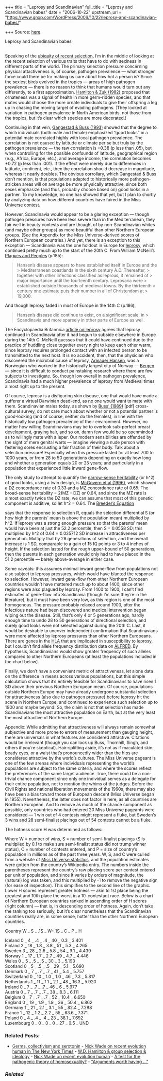 +++
title = "Leprosy and Scandinavian"
full_title = "Leprosy and Scandinavian babes"
date = "2006-10-22"
upstream_url = "https://www.gnxp.com/WordPress/2006/10/22/leprosy-and-scandinavian-babes/"

+++
Source: [here](https://www.gnxp.com/WordPress/2006/10/22/leprosy-and-scandinavian-babes/).

Leprosy and Scandinavian babes

[](https://www.gnxp.com/blog/uploaded_images/anitaekbergdolce-733328.jpg)  
Speaking of the [ubiquity of recent selection](https://www.gnxp.com/blog/2006/10/stasis.php), I’m in the middle of looking at the recent selection of various traits that have to do with sexiness in different parts of the world. The primary selection pressure concerning physical attactiveness is, of course, pathogen prevalence — what stronger force could there be for making us care about how hot a person is? Since the sexiest birds evolved in the tropics — areas of high pathogen prevalence — there is no reason to think that humans would turn out any differently, to a first approximation. [Hamilton & Zuk (1982)](http://www.ncbi.nlm.nih.gov/entrez/query.fcgi?db=pubmed&cmd=Retrieve&dopt=AbstractPlus&list_uids=7123238&query_hl=11&itool=pubmed_docsum) proposed that ornateness was a signal of health in more germ-ridden species, and that mates would choose the more ornate individuals to give their offspring a leg up in chasing the moving target of evading pathogens. (They looked at variation in pathogen prevalence in North American birds, not those from the tropics, but it’s clear which species are more decorated.)

Continuing in that vein, [Gangestad & Buss (1993)](https://scholar.google.com/scholar?hl=en&lr=&c2coff=1&safe=off&q=cache:PIvvA-Jh1PEJ:mateolab.uchicago.edu/gangestad_buss_1993.pdf+gangestad+buss) showed that the degree to which individuals (both male and female) emphasized “good looks” in a potential mate correlated highly with local pathogen prevalence. The correlation is not caused by latitude or climate per se but truly by the pathogen prevalence — the raw correlation is +0.38 (p less than .05), but when controlling for the possible confounds of latitude, geographical region (e.g., Africa, Europe, etc.), and average income, the correlation becomes +0.72 (p less than .001). If the effect were merely due to differences in latitude, continent, etc., then the correlation should decrease in magnitude, whereas it nearly doubles. The obvious corrollary, which Gangestad & Buss don’t mention, is that populations adapted to historically more pathogen-stricken areas will on average be more physically attractive, since both sexes emphasize (and thus, probably choose based on) good looks in a partner. To my knowledge, no one has showed that yet, but I plan to shortly by analyzing data on how different countries have faired in the Miss Universe contest.

However, Scandinavia would appear to be a glaring exception — though pathogen pressures have been less severe than in the Mediterranean, they fair well in beauty contests and are thought of by non-Scandinavian whites (and maybe other groups) as more beautiful than other Northern European groups. (See the Appendix for the Miss Universe-derived scores of Northern European countries.) And yet, there is an exception to this exception — Scandinavia was the one holdout in Europe for [leprosy](https://en.wikipedia.org/wiki/Leprosy), which continued pretty much up to the start of the 20th C. From William McNeill’s [Plagues and Peoples](https://www.amazon.com/Plagues-Peoples-William-H-McNeill/dp/0385121229/sr=8-1/qid=1161575669/ref=pd_bbs_sr_1/102-1556762-4924912?ie=UTF8) (p.185):

> Hansen’s disease appears to have established itself in Europe and the > Mediterranean coastlands in the sixth century A.D. Thereafter, > together with other infections classified as leprous, it remained of > major importance until the fourteenth century. Leprosaria were > established outside thousands of medieval towns. By the thirteenth > century one estimate puts their number in all of Christendom at > 19,000.

And though leprosy faded in most of Europe in the 14th C (p.186),

> Hansen’s disease did continue to exist, on a significant scale, in > Scandinavia and more sparsely in other parts of Europe as well.

The Encyclopaedia Britannica [article on leprosy](http://www.wip.britannica.com/eb/article-248485/leprosy) agrees that leprosy continued in Scandinavia after it had begun to subside elsewhere in Europe during the 14th C. McNeill guesses that it could have continued due to the practice of huddling close together every night to keep each other warm, since leprosy requires prolonged contact with an infected person to be transmitted to the next host. It is no accident, then, that the physician who discovered the microbial cause of leprosy, [Armauer Hansen](https://en.wikipedia.org/wiki/Armauer_Hansen), was a Norwegian who worked in the historically largest city of Norway — [Bergen](https://en.wikipedia.org/wiki/Bergen%2C_Norway) — since it is difficult to conduct painstaking research where there are few subjects to investigate. So, though low overall in pathogen prevalence, Scandinavia had a much higher prevalence of leprosy from Medieval times almost right up to the present.

Of course, leprosy is a disfiguring skin disease, one that would have made a sufferer a virtual Darwinian dead-end, as no one would want to mate with them. Scandinavian males today, as shown by [Buss’ (1989)](http://homepage.psy.utexas.edu/Homepage/Group/BussLAB/pdffiles/SexDifferencesinHuman.PDF) \[pdf\] cross-cultural survey, do not care much about whether or not a potential partner is good-looking (and of course, neither do the females), in line with the historically low pathogen prevalence of their environment. However, no matter how willing Scandinavians may be to overlook sub-perfect breast development, graying hair, and so on, damn few would be so openminded as to willingly mate with a leper. Our modern sensibilities are offended by the sight of mere genital warts — imagine viewing a nude person with festering sores encrusting a fair fraction of their body. Talk about a selection pressure! Especially when this pressure lasted for at least 700 to 1000 years, or from 28 to 50 generations depending on exactly how long and whether a generation equals 20 or 25 years; and particularly in a population that experienced little inward gene-flow.

The only study to attempt to quantify the [narrow-sense heritability](https://www.gnxp.com/MT2/archives/002237.html) (or h^2) of good looks, using a twin design, is [McGovern et al (1996)](http://www.ncbi.nlm.nih.gov/entrez/query.fcgi?db=pubmed&cmd=Retrieve&dopt=AbstractPlus&list_uids=8636908&query_hl=15&itool=pubmed_docsum), which showed a DZ concordance rate of 0.33 and a MZ concordance rate of 0.65. The broad-sense heritability = 2(MZ – DZ) or 0.64, and since the MZ rate is almost exactly twice the DZ rate, we can assume that most of this genetic component is additive, so let h^2 = 0.64. The [Breeder’s Equation](https://www.gnxp.com/blog/2005/11/response-heritability-and-selection-r.php)

[](https://www.gnxp.com/blog/uploaded_images/breeder-795470.JPG)says that the response to selection R, equals the selection differential S (or how high the parents’ mean is above the population mean) multiplied by h^2. If leprosy was a strong enough pressure so that the parents’ mean would have been at just the 52.2 percentile, then S = 0.0558 SD; this multiplied by h^2 of 0.64 = 0.035712 SD increase in attractiveness per generation. Multiply that by 28 generations of selection, and the overall increase is 1 SD, comparable to a gain of 15 IQ points or 3 to 4 inches of height. If the selection lasted for the rough upper-bound of 50 generations, then the parents in each generation would only had to have placed in the 51.2 percentile — barely above-average in either case.

Some caveats: this assumes minimal inward gene-flow from populations not also subject to leprosy pressures, which would have blunted the response  
to selection. However, inward gene-flow from other Northern European countries wouldn’t have mattered much up to about 1400, since other regions were also plagued by leprosy. From 1400 to 1900, I can’t find estimates of gene-flow into Scandinavia (though I’m sure they’re in the literature), but it must have been very low, as this region is one of the most homogenous. The pressure probably relaxed around 1900, after the infectious nature had been discovered and medical intervention began wiping out the disease. Still, that’s only 4 or 5 generations ago, hardly enough time to undo 28 to 50 generations of directional selection, and surely good looks were not selected against during the 20th C. Last, it would be desirable to uncover independent confirmation that Scandinavians were more affected by leprosy pressures than other Northern Europeans. There are genes in the [HLA](https://en.wikipedia.org/wiki/Human_leukocyte_antigen) that are implicated in susceptibility to leprosy, but I couldn’t find allele frequency distribution data on [ALFRED](http://alfred.med.yale.edu/alfred/index.asp). By hypothesis, Scandinavians would show greater frequency of such alleles compared to other Northern Europeans (at least the populations included in the chart below).

Finally, we don’t have a convenient metric of attractiveness, let alone data on the difference in means across various populations, but this simple calculation shows that it’s entirely feasible for Scandinavians to have risen 1 SD above their previous Northern European mean. Of course, populations outside Northern Europe may have already undergone substantial selection for attractiveness (also due to pathogen pressure) before leprosy hit the scene in Northern Europe, and continued to experience such selection up to 1900 and maybe beyond. So, the claim is not that selection has made Scandinavians the most attractive population on Earth, but at the very least the most attractive of Northern Europe.

Appendix: While admitting that attractiveness will always remain somewhat subjective and more prone to errors of measurement than gauging height, there are universals in what features are considered attractive. Citations would be irrelevant (though you can look up Buss, Thornhill, Singh, and others if you’re skeptical). Hair-splitting aside, it’s not as if maculated skin, beady eyes, or a waist that’s pronouncedly wider than the hips are considered attractive by the world’s cultures. The Miss Universe pageant is one of the few arenas where individuals representing the world’s populations are subject to the same criteria, and where the scores reflect the preferences of the same target audience. True, there could be a non-trivial chance component since only one individual serves as a delegate for their entire population, not to mention the whims of the judges. Before the Civil Rights and national liberation movements of the 1960s, there may also have been a bias toward those of European descent (Miss Universe began in 1955). Nevertheless, the latter does not factor in here, as all countries are Northern European. And to remove as much of the chance component as possible, only countries who had entered 20 Miss Universe pageants were considered — 1 win out of 4 contests might represent a fluke, but Sweden’s 3 wins and 28 semi-finalist placings out of 54 contests cannot be a fluke.

The hotness score H was determined as follows:

[](https://www.gnxp.com/blog/uploaded_images/Hscore-753655.JPG)Where W = number of wins, S = number of semi-finalist placings (S is multiplied by 0.1 to make sure semi-finalist status did not trump winner status), C = number of contests entered, and P = size of country’s population in millions as of the past three years. W, S, and C were culled from a website of [Miss Universe statistics](http://www.pageant-almanac.com/miss-universe/percentages.php), and the population estimates were gotten from the country’s Wikipedia entry. The numbers inside the parentheses represent the country’s raw placing score per contest entered per unit of population, and since it varies by orders of magnitude, the (natural) log was taken, and this multiplied by -1 to remove the negative sign (for ease of inspection). This simplifies to the second line of the graphic. Lower H scores represent greater hotness — akin to 1st place being the greatest and 10th place the worst in a 10-contestant race. Below is a chart of Northern European countries ranked in ascending order of H scores (right column) — that is, in descending order of hotness. Again, don’t take the ranking too seriously, but it’s clear nonetheless that the Scandinavian countries really are, in some sense, hotter than the other Northern European countries.

Country W \_ S \_ .1S \_ W+.1S \_ C \_ P \_ H

Iceland 0 \_ 4 \_ .4 \_ .4 \_ 40 \_ 0.3 \_ 3.401  
Finland 2 \_ 18 \_ 1.8 \_ 3.8 \_ 51 \_ 5.3 \_ 4.265  
Sweden 3 \_ 28 \_ 2.8 \_ 5.8 \_ 54 \_ 9.1 \_ 4.439  
Norway 1 \_ 17 \_ 1.7 \_ 2.7 \_ 49 \_ 4.7 \_ 4.446  
Wales 0 \_ 5 \_ .5 \_ .5 \_ 30 \_ 3 \_ 5.193  
Scotland 0 \_ 5 \_ .5 \_ .5 \_ 29 \_ 5.1 \_ 5.690  
Denmark 0 \_ 7 \_ .7 \_ .7 \_ 41 \_ 5.4 \_ 5.757  
Switzerland 0 \_ 10 \_ 1.0 \_ 1.0 \_ 46 \_ 7.3 \_ 5.817  
Netherlands 1 \_ 11 \_ 1.1 \_ 2.1 \_ 48 \_ 16.3 \_ 5.920  
Ireland 0 \_ 7 \_ .7 \_ .7 \_ 46 \_ 6 \_ 5.977  
Austria 0 \_ 7 \_ .7 \_ .7 \_ 38 \_ 8.3 \_ 6.111  
Belgium 0 \_ 7 \_ .7 \_ .7 \_ 52 \_ 10.4 \_ 6.650  
England 0 \_ 19 \_ 1.9 \_ 1.9 \_ 36 \_ 50.4 \_ 6.862  
Germany 1 \_ 21 \_ 2.1 \_ 3.1 \_ 55 \_ 82.4 \_ 7.288  
France 1 \_ 12 \_ 1.2 \_ 2.2 \_ 55 \_ 63.6 \_ 7.371  
Poland 0 \_ 4 \_ .4 \_ .4 \_ 23 \_ 38.1 \_ 7.692  
Luxembourg 0 \_ 0 \_ 0 \_ 0 \_ 27 \_ 0.5 \_ UND

### Related Posts:

- [Germs, collectivism and
  serotonin](https://www.gnxp.com/WordPress/2009/10/28/germs-collectivism-and-serotonin/) - [Nick Wade on recent evolution human in The New York
  Times](https://www.gnxp.com/WordPress/2007/06/25/nick-wade-on-recent-evolution-human-in-the-new-york-times/) - [W.D. Hamilton & group selection &
  ideology](https://www.gnxp.com/WordPress/2007/01/22/w-d-hamilton-group-selection-ideology/) - [Nick Wade on recent evolution
  human](https://www.gnxp.com/WordPress/2007/06/25/nick-wade-on-recent-evolution-human/) - [A test for the pathogenic theory of
  homosexuality?](https://www.gnxp.com/WordPress/2009/02/20/a-test-for-the-pathogenic-theory-of-homosexuality/) - ["Arguments worth having
  ..."](https://www.gnxp.com/WordPress/2005/09/01/arguments-worth-having/)

### *Related*

[](https://www.addtoany.com/add_to/facebook?linkurl=https%3A%2F%2Fwww.gnxp.com%2FWordPress%2F2006%2F10%2F22%2Fleprosy-and-scandinavian-babes%2F&linkname=Leprosy%20and%20Scandinavian%20babes "Facebook")[](https://www.addtoany.com/add_to/twitter?linkurl=https%3A%2F%2Fwww.gnxp.com%2FWordPress%2F2006%2F10%2F22%2Fleprosy-and-scandinavian-babes%2F&linkname=Leprosy%20and%20Scandinavian%20babes "Twitter")[](https://www.addtoany.com/add_to/email?linkurl=https%3A%2F%2Fwww.gnxp.com%2FWordPress%2F2006%2F10%2F22%2Fleprosy-and-scandinavian-babes%2F&linkname=Leprosy%20and%20Scandinavian%20babes "Email")[](https://www.addtoany.com/share)
